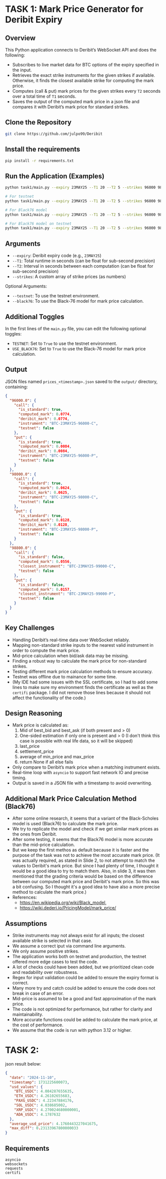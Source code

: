 # TASK 1: Mark Price Generator for Deribit Expiry

## Overview
This Python application connects to Deribit’s WebSocket API and does the following:
- Subscribes to live market data for BTC options of the expiry specified in the input.
- Retrieves the exact strike instruments for the given strikes if available. Otherwise, it finds the closest 
  available strike for computing the mark price.
- Computes (call & put) mark prices for the given strikes every `T2` seconds over a total time of `T1` seconds.
- Saves the output of the computed mark price in a json file and compares it with Deribit’s mark price for standard 
  strikes.


## Clone the Repository
```bash
git clone https://github.com/julpo99/Deribit
```

## Install the requirements
```bash
pip install -r requirements.txt
```

## Run the Application (Examples)
```bash
python task1/main.py --expiry 23MAY25 --T1 20 --T2 5 --strikes 96000 98000 99800

# For testnet
python task1/main.py --expiry 23MAY25 --T1 20 --T2 5 --strikes 96000 98000 99800 --testnet

# For Black76 model
python task1/main.py --expiry 23MAY25 --T1 20 --T2 5 --strikes 96000 98000 99800 --black76

# For Black76 model on testnet
python task1/main.py --expiry 23MAY25 --T1 20 --T2 5 --strikes 96000 98000 99800 --testnet --black76

```

## Arguments
- `--expiry`: Deribit expiry code (e.g., `23MAY25`)
- `--T1`: Total runtime in seconds (can be float for sub-second precision)
- `--T2`: Interval in seconds between each computation (can be float for sub-second precision)
- `--strikes`: A custom array of strike prices (as numbers)

Optional Arguments:
- `--testnet`: To use the testnet environment.
- `--black76`: To use the Black-76 model for mark price calculation.

## Additional Toggles
In the first lines of the `main.py` file, you can edit the following optional toggles:
- `TESTNET`: Set to `True` to use the testnet environment.
- `USE_BLACK76`: Set to `True` to use the Black-76 model for mark price calculation.

## Output
JSON files named `prices_<timestamp>.json` saved to the `output/` directory, containing:
```json
{
  "96000.0": {
    "call": {
      "is_standard": true,
      "computed_mark": 0.0774,
      "deribit_mark": 0.0774,
      "instrument": "BTC-23MAY25-96000-C",
      "testnet": false
    },
    "put": {
      "is_standard": true,
      "computed_mark": 0.0084,
      "deribit_mark": 0.0084,
      "instrument": "BTC-23MAY25-96000-P",
      "testnet": false
    }
  },
  "98000.0": {
    "call": {
      "is_standard": true,
      "computed_mark": 0.0624,
      "deribit_mark": 0.0625,
      "instrument": "BTC-23MAY25-98000-C",
      "testnet": false
    },
    "put": {
      "is_standard": true,
      "computed_mark": 0.0128,
      "deribit_mark": 0.0128,
      "instrument": "BTC-23MAY25-98000-P",
      "testnet": false
    }
  },
  "98800.0": {
    "call": {
      "is_standard": false,
      "computed_mark": 0.0556,
      "closest_instrument": "BTC-23MAY25-99000-C",
      "testnet": false
    },
    "put": {
      "is_standard": false,
      "computed_mark": 0.0157,
      "closest_instrument": "BTC-23MAY25-99000-P",
      "testnet": false
    }
  }
}
```

## Key Challenges
- Handling Deribit’s real-time data over WebSocket reliably. 
- Mapping non-standard strike inputs to the nearest valid instrument in order to compute the mark price.
- Mid-price calculation when bid/ask data may be missing.
- Finding a robust way to calculate the mark price for non-standard strikes.
- Testing different mark price calculation methods to ensure accuracy.
- Testnet was offline due to mainance for some time. 
- (My IDE had some issues with the SSL certificate, so I had to add some lines to make sure my environment finds the 
  certificate as well as the `certifi` package. I did not remove those lines because it should not affect the 
  functionality of the code.)

## Design Reasoning
- Mark price is calculated as:
  1. Mid of best_bid and best_ask (if both present and > 0)
  2. One-sided estimation if only one is present and > 0 (I don't think this case is possible with real life data,
      so it will be skipped)
  3. last_price
  4. settlement_price
  5. average of min_price and max_price
  6. return None if all else fails
- Only compare to Deribit’s mark price when a matching instrument exists.
- Real-time loop with `asyncio` to support fast network IO and precise timing.
- Output is saved in a JSON file with a timestamp to avoid overwriting.


## Additional Mark Price Calculation Method (Black76)
- After some online research, it seems that a variant of the Black-Scholes model is used (Black76) to calculate the mark 
  price.
- We try to replicate the model and check if we get similar mark prices as the ones from Deribit.
- After some testing, it seems that the Black76 model is more accurate than the mid-price calculation.
- But we keep the first methos as default because it is faster and the purpose of the task 
  was not to achieve the most accurate mark price. (It was actually required, as stated in Slide 2, to not attempt to 
  match the 
  values to Deribit's mark price. But since I had plenty of time, I thought it would be a good idea to try to match them.
  Also, in slide 3, it was then mentioned that the grading criteria would be based on the difference between our 
  computed mark price and Deribit's mark price. So this was a bit confusing. So I thought it's a good idea to have 
  also a more precise method to calculate the mark price.)
- References:
  - https://en.wikipedia.org/wiki/Black_model, 
  - https://wiki.dederi.io/PricingModel/mark_price/

## Assumptions
- Strike instruments may not always exist for all inputs; the closest available strike is selected in that case.
- We assume a correct iput via command line arguments.
- We only assume positive strikes.
- The application works both on testnet and production, the testnet offered more edge cases to test the code.
- A lot of checks could have been added, but we prioritized clean code and readability over robustness.
- Regex for input validation could be added to ensure the expiry format is correct.
- Many more try and catch could be added to ensure the code does not break in case of an error.
- Mid-price is assumed to be a good and fast approximation of the mark price. 
- The code is not optimized for performance, but rather for clarity and maintainability.
- More accurate functions could be added to calculate the mark price, at the cost of performance.
- We assume that the code is run with python 3.12 or higher.



# TASK 2: 





json result below:

```json
{
  "date": "2024-11-10",
  "timestamp": 1731225600073,
  "usd_values": {
    "BTC_USDC": 4.084287655635,
    "ETH_USDC": 4.26102655683,
    "PAXG_USDC": 4.22347884176,
    "SOL_USDC": 4.038685002,
    "XRP_USDC": 4.270024680000001,
    "ADA_USDC": 4.1787632
  },
  "average_usd_price": 4.1760443227041675,
  "max_diff": 0.23133967800000033
}
```


















## Requirements
```
asyncio
websockets
requests
certifi
```

